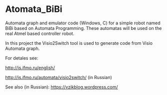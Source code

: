 # Atomata_BiBi
Automata graph and emulator code (Windows, C) for a simple robot named BiBi based on Automata Programming.
These automatas will be used on the real Atmel based controller robot.

In this project the Visio2Switch tool is used to generate code from Visio Automata graph.

For detales see:

http://is.ifmo.ru/english/

http://is.ifmo.ru/automata/visio2switch/
(in Russian)

See also (in Russian):
https://vzikblog.wordpress.com/
